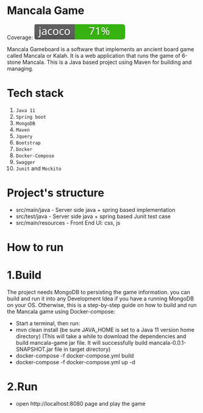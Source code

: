 # Mancala Game
Coverage: <img src="src/main/resources/jacoco.svg" />

Mancala Gameboard is a software that implements an ancient board game called Mancala or Kalah.
It is a web application that runs the game of 6-stone Mancala.
This is a Java based project using Maven for building and managing.

# Tech stack
1. `Java 11`
2. `Spring boot`
3. `MongoDB`
4. `Maven`
5. `Jquery`
6. `Bootstrap`
7. `Docker`
8. `Docker-Compose`
9. `Swagger`
10. `Junit` and `Mockito`

# Project's structure

- src/main/java - Server side java + spring based implementation
- src/test/java - Server side java + spring based Junit test case
- src/main/resources - Front End UI: css, js
 
 # How to run
 
 # 1.Build 
 The project needs MongoDB to persisting the game information. you can build and run it into any Development Idea
 if you have a running MongoDB on your OS. 
 Otherwise, this is a step-by-step guide on how to build and run the Mancala game using Docker-compose:
 
 - Start a terminal, then run:
 - mvn clean install (be sure JAVA_HOME is set to a Java 11 version home directory)
  (This will take a while to download the dependencies and 
 build mancala-game jar file. It will successfully build mancala-0.0.1-SNAPSHOT.jar file in target directory)
 - docker-compose -f docker-compose.yml build
 - docker-compose -f docker-compose.yml up -d

 # 2.Run 
 - open http://localhost:8080 page and play the game
 
 
 
 
 
 

